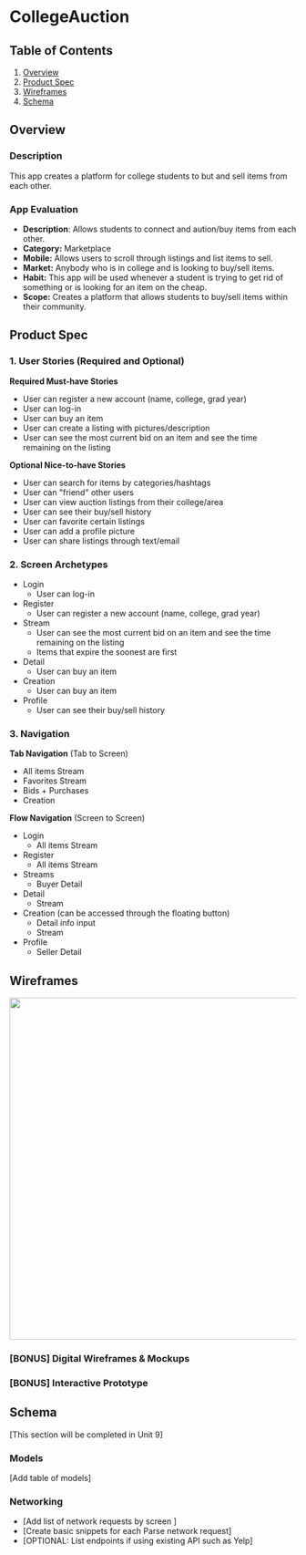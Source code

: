 # CollegeAuction

## Table of Contents
1. [Overview](#Overview)
1. [Product Spec](#Product-Spec)
1. [Wireframes](#Wireframes)
2. [Schema](#Schema)

## Overview
### Description

This app creates a platform for college students to but and sell items from each other.

### App Evaluation

   - **Description**: Allows students to connect and aution/buy items from each other.
   - **Category:** Marketplace
   - **Mobile:** Allows users to scroll through listings and list items to sell.
   - **Market:** Anybody who is in college and is looking to buy/sell items.
   - **Habit:** This app will be used whenever a student is trying to get rid of something or is looking for an item on the cheap.
   - **Scope:** Creates a platform that allows students to buy/sell items within their community.

## Product Spec

### 1. User Stories (Required and Optional)

**Required Must-have Stories**

* User can register a new account (name, college, grad year)
* User can log-in
* User can buy an item
* User can create a listing with pictures/description
* User can see the most current bid on an item and see the time remaining on the listing

**Optional Nice-to-have Stories**

* User can search for items by categories/hashtags
* User can "friend" other users
* User can view auction listings from their college/area
* User can see their buy/sell history
* User can favorite certain listings
* User can add a profile picture
* User can share listings through text/email

### 2. Screen Archetypes

* Login
   * User can log-in
* Register
   * User can register a new account (name, college, grad year)
* Stream
    * User can see the most current bid on an item and see the time remaining on the listing
    * Items that expire the soonest are first
* Detail
    * User can buy an item
* Creation
    * User can buy an item
* Profile
    * User can see their buy/sell history

### 3. Navigation

**Tab Navigation** (Tab to Screen)

* All items Stream
* Favorites Stream
* Bids + Purchases
* Creation

**Flow Navigation** (Screen to Screen)

* Login
   * All items Stream
* Register
   * All items Stream
* Streams
    * Buyer Detail
* Detail
    * Stream
* Creation (can be accessed through the floating button)
    * Detail info input
    * Stream
* Profile
    * Seller Detail

## Wireframes
<img src="https://i.imgur.com/5OzmNaf.jpg" width=600>

### [BONUS] Digital Wireframes & Mockups

### [BONUS] Interactive Prototype

## Schema 
[This section will be completed in Unit 9]
### Models
[Add table of models]
### Networking
- [Add list of network requests by screen ]
- [Create basic snippets for each Parse network request]
- [OPTIONAL: List endpoints if using existing API such as Yelp]
